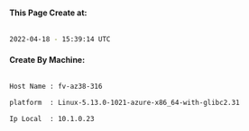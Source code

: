 
   
#### This Page Create at:

```bash

2022-04-18 - 15:39:14 UTC

```

#### Create By Machine:

```bash

Host Name : fv-az38-316

platform  : Linux-5.13.0-1021-azure-x86_64-with-glibc2.31

Ip Local  : 10.1.0.23

```

